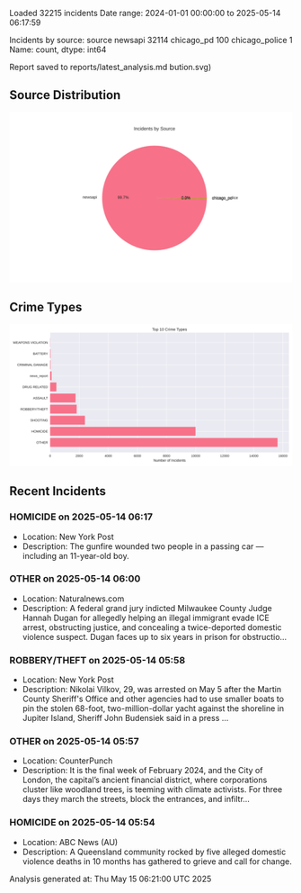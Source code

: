 
Loaded 32215 incidents
Date range: 2024-01-01 00:00:00 to 2025-05-14 06:17:59

Incidents by source:
source
newsapi           32114
chicago_pd          100
chicago_police        1
Name: count, dtype: int64

Report saved to reports/latest_analysis.md
bution.svg)

## Source Distribution
![Source Distribution](images/source_distribution.svg)

## Crime Types
![Crime Types](images/crime_types.svg)

## Recent Incidents

### HOMICIDE on 2025-05-14 06:17
- Location: New York Post
- Description: The gunfire wounded two people in a passing car — including an 11-year-old boy.


### OTHER on 2025-05-14 06:00
- Location: Naturalnews.com
- Description: A federal grand jury indicted Milwaukee County Judge Hannah Dugan for allegedly helping an illegal immigrant evade ICE arrest, obstructing justice, and concealing a twice-deported domestic violence suspect. Dugan faces up to six years in prison for obstructio…


### ROBBERY/THEFT on 2025-05-14 05:58
- Location: New York Post
- Description: Nikolai Vilkov, 29, was arrested on May 5 after the Martin County Sheriff's Office and other agencies had to use smaller boats to pin the stolen 68-foot, two-million-dollar yacht against the shoreline in Jupiter Island, Sheriff John Budensiek said in a press …


### OTHER on 2025-05-14 05:57
- Location: CounterPunch
- Description: It is the final week of February 2024, and the City of London, the capital’s ancient financial district, where corporations cluster like woodland trees, is teeming with climate activists. For three days they march the streets, block the entrances, and infiltr…


### HOMICIDE on 2025-05-14 05:54
- Location: ABC News (AU)
- Description: A Queensland community rocked by five alleged domestic violence deaths in 10 months has gathered to grieve and call for change.

Analysis generated at: Thu May 15 06:21:00 UTC 2025
